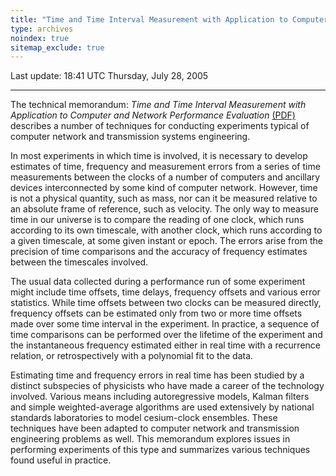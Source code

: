 ```yaml
---
title: "Time and Time Interval Measurement with Application to Computer and Network Performance Evaluation"
type: archives
noindex: true 
sitemap_exclude: true
--- 
```


Last update: 18:41 UTC Thursday, July 28, 2005

* * *

The technical memorandum: <cite>Time and Time Interval Measurement with Application to Computer and Network Performance Evaluation</cite> [(PDF)](/reflib/memos/memo96a.pdf) describes a number of techniques for conducting experiments typical of computer network and transmission systems engineering.

In most experiments in which time is involved, it is necessary to develop estimates of time, frequency and measurement errors from a series of time measurements between the clocks of a number of computers and ancillary devices interconnected by some kind of computer network. However, time is not a physical quantity, such as mass, nor can it be measured relative to an absolute frame of reference, such as velocity. The only way to measure time in our universe is to compare the reading of one clock, which runs according to its own timescale, with another clock, which runs according to a given timescale, at some given instant or epoch. The errors arise from the precision of time comparisons and the accuracy of frequency estimates between the timescales involved.

The usual data collected during a performance run of some experiment might include time offsets, time delays, frequency offsets and various error statistics. While time offsets between two clocks can be measured directly, frequency offsets can be estimated only from two or more time offsets made over some time interval in the experiment. In practice, a sequence of time comparisons can be performed over the lifetime of the experiment and the instantaneous frequency estimated either in real time with a recurrence relation, or retrospectively with a polynomial fit to the data.

Estimating time and frequency errors in real time has been studied by a distinct subspecies of physicists who have made a career of the technology involved. Various means including autoregressive models, Kalman filters and simple weighted-average algorithms are used extensively by national standards laboratories to model cesium-clock ensembles. These techniques have been adapted to computer network and transmission engineering problems as well. This memorandum explores issues in performing experiments of this type and summarizes various techniques found useful in practice.		

